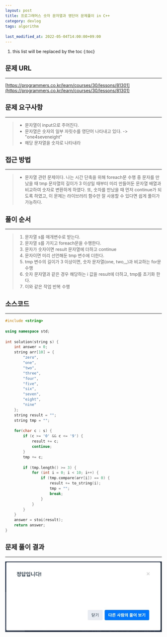 ```yaml
---
layout: post
title: 프로그래머스 숫자 문자열과 영단어 문제풀이 in C++
category: devlog
tags: algorithm

last_modified_at: 2022-05-04T14:00:00+09:00
---
```


1. this list will be replaced by the toc
{:toc}

## 문제 URL
---
[https://programmers.co.kr/learn/courses/30/lessons/81301](https://programmers.co.kr/learn/courses/30/lessons/81301)

## 문제 요구사항
---
> + 문자열이 input으로 주어진다.
> + 문자열은 숫자의 일부 자릿수를 영단어 나타내고 있다. -> "one4seveneight"
> + 해당 문자열을 숫자로 나타내라

## 접근 방법
---
> + 문자열 관련 문제이다. 나는 시간 단축을 위해 foreach문 수행 중 문자를 만났을 때 tmp 문자열의 길이가 3 이상일 때부터 미리 만들어둔 문자열 배열과 비교하여 숫자로 변환하게 하였다. 또, 숫자를 만났을 때 먼저 continue가 되도록 하였고, 이 문제는 라이브러리 함수만 잘 사용할 수 있다면 쉽게 풀이가 가능하다.

## 풀이 순서
---
> 1. 문자열 s를 매개변수로 받는다.
> 2. 문자열 s를 가지고 foreach문을 수행한다.
> 3. 문자가 숫자이면 result 문자열에 더하고 continue
> 4. 문자이면 미리 선언해둔 tmp 변수에 더한다.
> 5. tmp 변수의 길이가 3 이상이면, 숫자 문자열(one, two,,,)과 비교하는 for문 수행
> 6. 숫자 문자열과 같은 경우 해당하는 i 값을 result에 더하고, tmp를 초기화 한다.
> 7. 이와 같은 작업 반복 수행

## 소스코드
---
~~~c++
#include <string>

using namespace std;

int solution(string s) {
    int answer = 0;
    string arr[10] = {
		"zero",
		"one",
		"two",
		"three",
		"four",
		"five",
		"six",
		"seven",
		"eight",
		"nine"
	};
    string result = "";
	string tmp = "";

	for(char c : s) {
		if (c >= '0' && c <= '9') {
			result += c;
			continue;
		}
		tmp += c;

		if (tmp.length() >= 3) {
			for (int i = 0; i < 10; i++) {
				if (tmp.compare(arr[i]) == 0) {
					result += to_string(i);
					tmp = "";
					break;
				}
			}
		}
	}
    answer = stoi(result);
    return answer;
}
~~~

## 문제 풀이 결과
---
<img src="/assets/img/post-img/algorithm/2022-05-03-pgs-StringNumberAndEng/result.jpg">